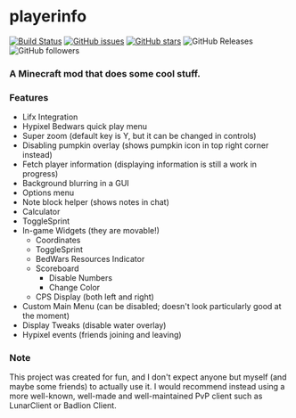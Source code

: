 # playerinfo
[![Build Status](https://travis-ci.org/PepperLola/playerinfo.svg?branch=master)](https://travis-ci.org/PepperLola/playerinfo) [![GitHub issues](https://img.shields.io/github/issues/PepperLola/playerinfo)](https://github.com/PepperLola/playerinfo/issues) [![GitHub stars](https://img.shields.io/github/stars/PepperLola/playerinfo)](https://github.com/PepperLola/playerinfo/stargazers) ![GitHub Releases](https://img.shields.io/github/downloads/atom/atom/latest/total) ![GitHub followers](https://img.shields.io/github/followers/PepperLola?label=Follow%20Me%21&style=social)
### A Minecraft mod that does some cool stuff.

### Features
* Lifx Integration
* Hypixel Bedwars quick play menu
* Super zoom (default key is Y, but it can be changed in controls)
* Disabling pumpkin overlay (shows pumpkin icon in top right corner instead)
* Fetch player information (displaying information is still a work in progress)
* Background blurring in a GUI
* Options menu
* Note block helper (shows notes in chat)
* Calculator
* ToggleSprint
* In-game Widgets (they are movable!)
  * Coordinates
  * ToggleSprint
  * BedWars Resources Indicator
  * Scoreboard
    * Disable Numbers
    * Change Color
  * CPS Display (both left and right)
* Custom Main Menu (can be disabled; doesn't look particularly good at the moment)
* Display Tweaks (disable water overlay)
* Hypixel events (friends joining and leaving)

### Note
This project was created for fun, and I don't expect anyone but myself (and maybe some friends) to actually use it. I would recommend instead using a more well-known, well-made and well-maintained PvP client such as LunarClient or Badlion Client.
